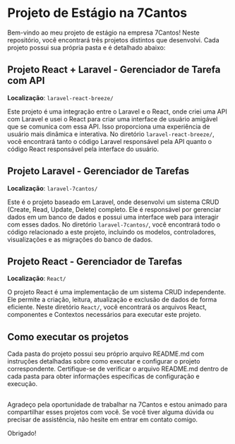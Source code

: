 # Projeto de Estágio na 7Cantos

Bem-vindo ao meu projeto de estágio na empresa 7Cantos! Neste repositório, você encontrará três projetos distintos que desenvolvi. Cada projeto possui sua própria pasta e é detalhado abaixo:

## Projeto React + Laravel - Gerenciador de Tarefa com API
**Localização**: `laravel-react-breeze/`

Este projeto é uma integração entre o Laravel e o React, onde criei uma API com Laravel e usei o React para criar uma interface de usuário amigável que se comunica com essa API. Isso proporciona uma experiência de usuário mais dinâmica e interativa. No diretório `laravel-react-breeze/`, você encontrará tanto o código Laravel responsável pela API quanto o código React responsável pela interface do usuário.

## Projeto Laravel - Gerenciador de Tarefas
**Localização**: `laravel-7cantos/`

Este é o projeto baseado em Laravel, onde desenvolvi um sistema CRUD (Create, Read, Update, Delete) completo. Ele é responsável por gerenciar dados em um banco de dados e possui uma interface web para interagir com esses dados. No diretório `laravel-7cantos/`, você encontrará todo o código relacionado a este projeto, incluindo os modelos, controladores, visualizações e as migrações do banco de dados.

## Projeto React - Gerenciador de Tarefas
**Localização**: `React/`

O projeto React é uma implementação de um sistema CRUD independente. Ele permite a criação, leitura, atualização e exclusão de dados de forma eficiente. Neste diretório `React/`, você encontrará os arquivos React, componentes e Contextos necessários para executar este projeto.

## Como executar os projetos
Cada pasta do projeto possui seu próprio arquivo README.md com instruções detalhadas sobre como executar e configurar o projeto correspondente. Certifique-se de verificar o arquivo README.md dentro de cada pasta para obter informações específicas de configuração e execução.

##

Agradeço pela oportunidade de trabalhar na 7Cantos e estou animado para compartilhar esses projetos com você. Se você tiver alguma dúvida ou precisar de assistência, não hesite em entrar em contato comigo.

Obrigado!
